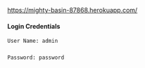 https://mighty-basin-87868.herokuapp.com/

#### Login Credentials
`User Name: admin`
#####
`Password: password`
